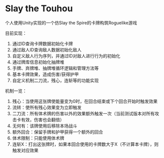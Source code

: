 # Slay the Touhou
个人使用Unity实现的一个仿Slay the Spire的卡牌构筑Roguelike游戏

目前实现：
1. 通过ID查询卡牌数据初始化卡牌
2. 通过敌人ID查询敌人数据初始化敌人
3. 自定义敌人行为序列，并通过ID对敌人进行行为的初始化
4. 通过牌库信息初始化抽牌堆
5. 手牌、弃牌堆、抽牌堆循环逻辑和管理方法等
6. 基本卡牌效果，造成伤害/获得护甲
7. 自定义机制二刀流，残心，连斩等的功能实现

机制一览：
1. 残心：当使用这张牌使能量变为0时，在回合结束或下个回合开始时触发效果
2. 流转：使所有残心效果变为立即触发
3. 二刀流：所有体术牌的伤害以外的效果额外触发一次（当前测试版本对所有攻击卡有效，伤害也会翻倍）
4. 无何有：该牌使用后移除本场战斗
5. 额外回合：保留手牌和护甲获得一个额外的回合
6. 体术限制：只能使用体术牌
7. 连斩X：打出这张牌时，如果本回合使用的卡牌数大于X（不计算本卡牌），则触发对应效果
